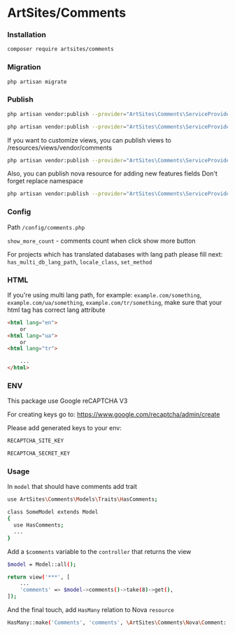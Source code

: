 # ArtSites/Comments

### Installation
```sh
composer require artsites/comments
```

### Migration
```sh
php artisan migrate
```

### Publish
```sh
php artisan vendor:publish --provider="ArtSites\Comments\ServiceProvider" --tag="config"

php artisan vendor:publish --provider="ArtSites\Comments\ServiceProvider" --tag="js"
```
If you want to customize views, you can publish views to /resources/views/vendor/comments
```sh
php artisan vendor:publish --provider="ArtSites\Comments\ServiceProvider" --tag="views"
```

Also, you can publish nova resource for adding new features fields
Don't forget replace namespace
```sh
php artisan vendor:publish --provider="ArtSites\Comments\ServiceProvider" --tag="views"
```

### Config
Path `/config/comments.php`

`show_more_count` - comments count when click show more button

For projects which has translated databases with lang path please fill next:
`has_multi_db_lang_path`,
`locale_class`,
`set_method`

### HTML
If you're using multi lang path,
for example:
`example.com/something`, `example.com/ua/something`, `example.com/tr/something`,
make sure that your html tag has correct lang attribute
```html
<html lang="en">
    or
<html lang="ua">
    or
<html lang="tr">

    ...
</html>
```

### ENV
This package use Google reCAPTCHA V3

For creating keys go to:
https://www.google.com/recaptcha/admin/create

Please add generated keys to your env:
```sh
RECAPTCHA_SITE_KEY

RECAPTCHA_SECRET_KEY
```

### Usage

In `model` that should have comments add trait
```sh
use ArtSites\Comments\Models\Traits\HasComments;

class SomeModel extends Model
{
  use HasComments;
  ...
}
```

Add a `$comments` variable to the `controller` that returns the view
```sh
$model = Model::all();

return view('***', [
    ...
    'comments' => $model->comments()->take(8)->get(),
]);
```

And the final touch, add `HasMany` relation to Nova `resource`
```sh
HasMany::make('Comments', 'comments', \ArtSites\Comments\Nova\Comment::class),
```
